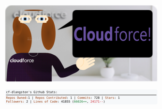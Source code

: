 <!-- 
Version 3.0.182
Built Fri Jan 10 2025 05:20:56 GMT+0000 (Coordinated Universal Time)
-->

<h1 align="center">
  <a href="https://github.com/dylanlangston/dylanlangston/tree/master/src" title="Click to View Source">
    <picture width="100%" alt="Dylan">
      <source media="(prefers-color-scheme: dark)" srcset="dylan-dark.svg?version=3.0.182">
      <img src="dylan-light.svg?version=3.0.182" alt="Dylan">
    </picture>
  </a>
</h1>

<div align="center">
  <picture width="100%" alt="Profile Info and Stats">
    <source media="(prefers-color-scheme: dark)" srcset="stats-dark.svg?version=3.0.182">
    <img src="stats-light.svg?version=3.0.182" alt="Profile Info and Stats">
  </picture>
</div>
